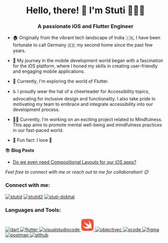 <h1 align="center">Hello, there! 👋 I'm Stuti 👩🏻‍🔬</h1>
<h3 align="center">A passionate iOS and Flutter Engineer </h3>


- 🏠 Originally from the vibrant tech landscape of India 🇮🇳, I have been fortunate to call Germany 🇩🇪 my second home since the past few years.

- 📱 My journey in the mobile development world began with a fascination for the iOS platform, where I honed my skills in creating user-friendly and engaging mobile applications.
  
- 🚀 Currently, I'm exploring the world of Flutter.

- ♿️ I proudly wear the hat of a cheerleader for Accessibility topics, advocating for inclusive design and functionality. I also take pride in motivating my team to embrace and integrate accessibility into our development process.

- 🧘‍♀️ Currently, I'm working on an exciting project related to Mindfulness. This app aims to promote mental well-being and mindfulness practices in our fast-paced world.

- 🤭 Fun fact: I love 🐶

📚 **Blog Posts**

- [Do we even need Compositional Layouts for our iOS apps?](https://dev.to/7-mind/do-we-even-need-compositional-layouts-to-design-our-next-ios-app-166p)

_Feel free to connect with me or reach out to me for collaboration! 😊_

<h3 align="left">Connect with me:</h3>
<p align="left">
<a href="https://dev.to/stutid" target="blank"><img align="center" src="https://raw.githubusercontent.com/rahuldkjain/github-profile-readme-generator/master/src/images/icons/Social/devto.svg" alt="stutid" height="30" width="40" /></a>
<a href="https://twitter.com/stutid2" target="blank"><img align="center" src="https://raw.githubusercontent.com/rahuldkjain/github-profile-readme-generator/master/src/images/icons/Social/twitter.svg" alt="stutid2" height="30" width="40" /></a>
<a href="https://linkedin.com/in/stuti-dobhal" target="blank"><img align="center" src="https://raw.githubusercontent.com/rahuldkjain/github-profile-readme-generator/master/src/images/icons/Social/linked-in-alt.svg" alt="stuti-dobhal" height="30" width="40" /></a>
</p>

<h3 align="left">Languages and Tools:</h3>
<p align="left"> 
  <a href="https://dart.dev" target="_blank" rel="noreferrer"> <img src="https://www.vectorlogo.zone/logos/dartlang/dartlang-icon.svg" alt="dart" width="40" height="40"/> </a> 
  <a href="https://flutter.dev" target="_blank" rel="noreferrer"> <img src="https://www.vectorlogo.zone/logos/flutterio/flutterio-icon.svg" alt="flutter" width="40" height="40"/> </a> 
  <a href="https://code.visualstudio.com" target="_blank" rel="noreferrer"> <img src="https://www.vectorlogo.zone/logos/visualstudio_code/visualstudio_code-icon.svg" alt="visualstudiocode" width="40" height="40"/> </a> 
  <a href="https://developer.apple.com/swift/" target="_blank" rel="noreferrer"> <img src="https://raw.githubusercontent.com/devicons/devicon/master/icons/swift/swift-original.svg" alt="swift" width="40" height="40"/> </a> 
  <a href="https://developer.apple.com/library/archive/documentation/Cocoa/Conceptual/ProgrammingWithObjectiveC/Introduction/Introduction.html" target="_blank" rel="noreferrer"> <img src="https://www.vectorlogo.zone/logos/apple_objectivec/apple_objectivec-icon.svg" alt="objectivec" width="40" height="40"/> </a> 
  <a href="https://developer.apple.com/xcode/" target="_blank" rel="noreferrer"> <img src="https://www.vectorlogo.zone/logos/apple_xcode/apple_xcode-icon.svg" alt="xcode" width="40" height="40"/> </a> 
  <a href="https://www.figma.com/" target="_blank" rel="noreferrer"> <img src="https://www.vectorlogo.zone/logos/figma/figma-icon.svg" alt="figma" width="40" height="40"/> </a> 
  <a href="https://postman.com" target="_blank" rel="noreferrer"> <img src="https://www.vectorlogo.zone/logos/getpostman/getpostman-icon.svg" alt="postman" width="40" height="40"/> </a>
  <a href="https://github.com" target="_blank" rel="noreferrer"> <img src="https://www.vectorlogo.zone/logos/github/github-icon.svg" alt="github" width="40" height="40"/> </a>
  
</p>
